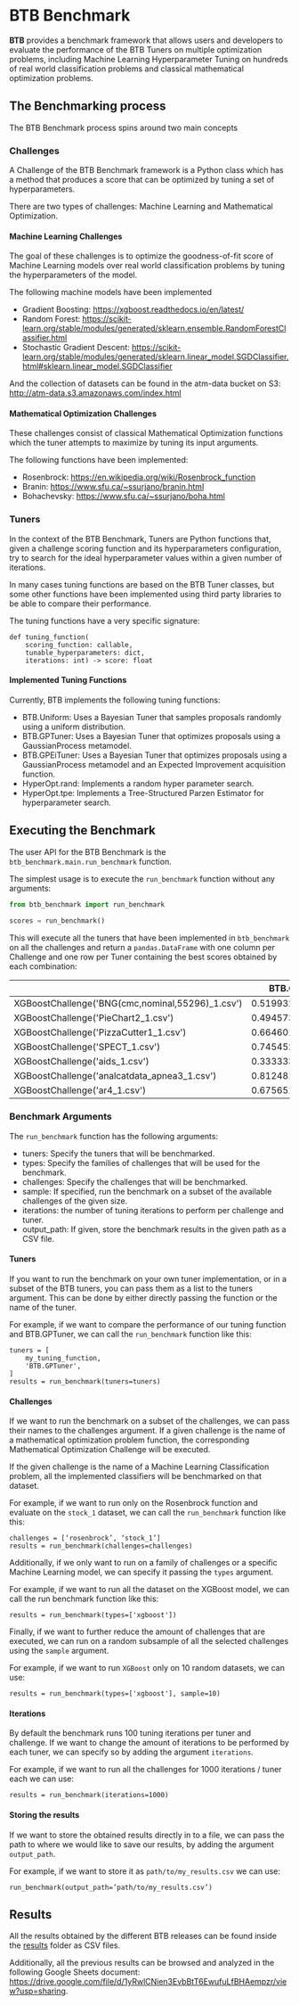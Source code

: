 # BTB Benchmark
**BTB** provides a benchmark framework that allows users and developers to evaluate the performance
of the BTB Tuners on multiple optimization problems, including Machine Learning Hyperparameter
Tuning on hundreds of real world classification problems and classical mathematical optimization
problems.

## The Benchmarking process

The BTB Benchmark process spins around two main concepts

### Challenges

A Challenge of the BTB Benchmark framework is a Python class which has a method that produces a
score that can be optimized by tuning a set of hyperparameters.

There are two types of challenges: Machine Learning and Mathematical Optimization.

#### Machine Learning Challenges

The goal of these challenges is to optimize the goodness-of-fit score of Machine Learning models
over real world classification problems by tuning the hyperparameters of the model.

The following machine models have been implemented

- Gradient Boosting: https://xgboost.readthedocs.io/en/latest/
- Random Forest: https://scikit-learn.org/stable/modules/generated/sklearn.ensemble.RandomForestClassifier.html
- Stochastic Gradient Descent: https://scikit-learn.org/stable/modules/generated/sklearn.linear_model.SGDClassifier.html#sklearn.linear_model.SGDClassifier

And the collection of datasets can be found in the atm-data bucket on S3: http://atm-data.s3.amazonaws.com/index.html

#### Mathematical Optimization Challenges
These challenges consist of classical Mathematical Optimization functions which the tuner attempts
to maximize by tuning its input arguments.

The following functions have been implemented:

- Rosenbrock: https://en.wikipedia.org/wiki/Rosenbrock_function
- Branin: https://www.sfu.ca/~ssurjano/branin.html
- Bohachevsky: https://www.sfu.ca/~ssurjano/boha.html

### Tuners
In the context of the BTB Benchmark, Tuners are Python functions that, given a challenge scoring
function and its hyperparameters configuration, try to search for the ideal hyperparameter values
within a given number of iterations.

In many cases tuning functions are based on the BTB Tuner classes, but some other functions have
been implemented using third party libraries to be able to compare their performance.

The tuning functions have a very specific signature:

```python3
def tuning_function(
    scoring_function: callable,
    tunable_hyperparameters: dict,
    iterations: int) -> score: float
```

#### Implemented Tuning Functions
Currently, BTB implements the following tuning functions:

- BTB.Uniform: Uses a Bayesian Tuner that samples proposals randomly using a uniform distribution.
- BTB.GPTuner: Uses a Bayesian Tuner that optimizes proposals using a GaussianProcess metamodel.
- BTB.GPEiTuner: Uses a Bayesian Tuner that optimizes proposals using a GaussianProcess metamodel
and an Expected Improvement acquisition function.
- HyperOpt.rand: Implements a random hyper parameter search.
- HyperOpt.tpe: Implements a Tree-Structured Parzen Estimator for hyperparameter search.

## Executing the Benchmark
The user API for the BTB Benchmark is the `btb_benchmark.main.run_benchmark` function.

The simplest usage is to execute the `run_benchmark` function without any arguments:

```python
from btb_benchmark import run_benchmark

scores = run_benchmark()
```

This will execute all the tuners that have been implemented in `btb_benchmark` on all the
challenges and return a `pandas.DataFrame` with one column per Challenge and one row per Tuner
containing the best scores obtained by each combination:

|                                                    |BTB.GPEiTuner      |BTB.GPTuner        |BTB.UniformTuner   |HyperOpt.rand.suggest|HyperOpt.tpe.suggest|
|----------------------------------------------------|-------------------|-------------------|-------------------|---------------------|--------------------|
|XGBoostChallenge('BNG(cmc,nominal,55296)_1.csv')    |0.5199326904521441 |0.5201074137655625 |0.5203276907572528 |0.5191030441186218   |0.5199238818278141  |
|XGBoostChallenge('PieChart2_1.csv')                 |0.4945739104060386 |0.4945739104060386 |0.4945739104060386 |0.4945739104060386   |0.4945739104060386  |
|XGBoostChallenge('PizzaCutter1_1.csv')              |0.6646017083091733 |0.6551432921219396 |0.6273517348937345 |0.6174557518773459   |0.6583569881072966  |
|XGBoostChallenge('SPECT_1.csv')                     |0.7454525985019169 |0.7437053902170181 |0.7460349918100205 |0.7437053902170181   |0.7493155866991348  |
|XGBoostChallenge('aids_1.csv')                      |0.3333333333333333 |0.3333333333333333 |0.3333333333333333 |0.3333333333333333   |0.3333333333333333  |
|XGBoostChallenge('analcatdata_apnea3_1.csv')        |0.8124818879766957 |0.8107485926033646 |0.8116311831827117 |0.8005389942788316   |0.8210876768837629  |
|XGBoostChallenge('ar4_1.csv')                       |0.6756512903881324 |0.6672870902747065 |0.6151478457670407 |0.6222202422202423   |0.6332330827067668  |

### Benchmark Arguments

The `run_benchmark` function has the following arguments:

- tuners: Specify the tuners that will be benchmarked.
- types: Specify the families of challenges that will be used for the benchmark.
- challenges: Specify the challenges that will be benchmarked.
- sample: If specified, run the benchmark on a subset of the available challenges of the given size.
- iterations: the number of tuning iterations to perform per challenge and tuner.
- output_path: If given, store the benchmark results in the given path as a CSV file.

#### Tuners
If you want to run the benchmark on your own tuner implementation, or in a subset of the BTB
tuners, you can pass them as a list to the tuners argument. This can be done by either directly
passing the function or the name of the tuner.

For example, if we want to compare the performance of our tuning function and BTB.GPTuner, we can
call the `run_benchmark` function like this:

```python3
tuners = [
    my_tuning_function,
    'BTB.GPTuner',
]
results = run_benchmark(tuners=tuners)
```

#### Challenges
If we want to run the benchmark on a subset of the challenges, we can pass their names to the
challenges argument. If a given challenge is the name of a mathematical optimization problem
function, the corresponding Mathematical Optimization Challenge will be executed.

If the given challenge is the name of a Machine Learning Classification problem, all the
implemented classifiers will be benchmarked on that dataset.

For example, if we want to run only on the Rosenbrock function and evaluate on the `stock_1`
dataset, we can call the `run_benchmark` function like this:

```python3
challenges = [‘rosenbrock’, ‘stock_1’]
results = run_benchmark(challenges=challenges)
```

Additionally, if we only want to run on a family of challenges or a specific Machine Learning
model, we can specify it passing the `types` argument.

For example, if we want to run all the dataset on the XGBoost model, we can call the run benchmark
function like this:

```python3
results = run_benchmark(types=['xgboost'])
```

Finally, if we want to further reduce the amount of challenges that are executed, we can run on a
random subsample of all the selected challenges using the `sample` argument.

For example, if we want to run `XGBoost` only on 10 random datasets, we can use:

```python3
results = run_benchmark(types=['xgboost'], sample=10)
```

#### Iterations
By default the benchmark runs 100 tuning iterations per tuner and challenge. If we want to change
the amount of iterations to be performed by each tuner, we can specify so by adding the argument
`iterations`.

For example, if we want to run all the challenges for 1000 iterations / tuner each we can use:

```python3
results = run_benchmark(iterations=1000)
```

#### Storing the results
If we want to store the obtained results directly in to a file, we can pass the path to where we
would like to save our results, by adding the argument `output_path`.

For example, if we want to store it as `path/to/my_results.csv` we can use:

```python3
run_benchmark(output_path=’path/to/my_results.csv’)
```

## Results
All the results obtained by the different BTB releases can be found inside the
[results](https://github.com/HDI-Project/BTB/tree/master/btb_benchmark/results) folder as CSV files.

Additionally, all the previous results can be browsed and analyzed in the following Google Sheets
document: https://drive.google.com/file/d/1yRwlCNien3EvbBtT6EwufuLfBHAempzr/view?usp=sharing.
